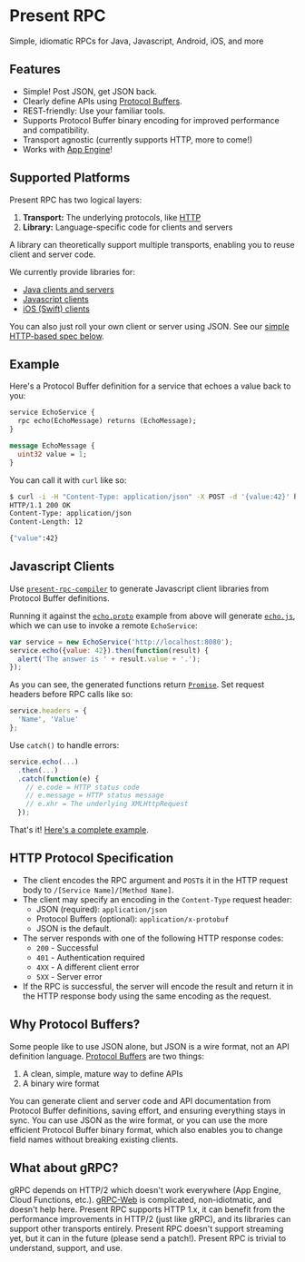 # Present RPC

Simple, idiomatic RPCs for Java, Javascript, Android, iOS, and more

## Features

* Simple! Post JSON, get JSON back.
* Clearly define APIs using [Protocol Buffers](https://developers.google.com/protocol-buffers/docs/proto3).
* REST-friendly: Use your familiar tools.
* Supports Protocol Buffer binary encoding for improved performance and compatibility.
* Transport agnostic (currently supports 
HTTP, more to come!)
* Works with [App Engine](https://cloud.google.com/appengine/docs/java/)!

## Supported Platforms

Present RPC has two logical layers:

1. **Transport:** The underlying protocols, like [HTTP](#http-protocol-specification)
2. **Library:** Language-specific code for clients and servers

A library can theoretically support multiple transports, enabling you to reuse
client and server code.

We currently provide libraries for:

* [Java clients and servers](https://github.com/presentco/present-rpc/blob/master/java/README.md)
* [Javascript clients](#javascript-clients)
* [iOS (Swift) clients](https://github.com/presentco/present-rpc/blob/master/iOS/present-rpc-example/README.md)

You can also just roll your own client or server using JSON. See our [simple HTTP-based spec below](#http-protocol-specification).

## Example

Here's a Protocol Buffer definition for a service that echoes a value back to you:

```proto
service EchoService {
  rpc echo(EchoMessage) returns (EchoMessage);
}

message EchoMessage {
  uint32 value = 1;
}
```

You can call it with `curl` like so:

```bash
$ curl -i -H "Content-Type: application/json" -X POST -d '{value:42}' http://localhost:8080/EchoService/echo
HTTP/1.1 200 OK
Content-Type: application/json
Content-Length: 12

{"value":42}
```

## Javascript Clients

Use [`present-rpc-compiler`](https://github.com/presentco/present-rpc/blob/master/java/rpc-compiler/README.md)
to generate Javascript client libraries from Protocol Buffer definitions.

Running it against the [`echo.proto`](#example) example from above will generate 
[`echo.js`](https://github.com/presentco/present-rpc/blob/master/java/example/build/js/echo.js), 
which we can use to invoke a remote `EchoService`:

```javascript
var service = new EchoService('http://localhost:8080');
service.echo({value: 42}).then(function(result) {
  alert('The answer is ' + result.value + '.');
});
```

As you can see, the generated functions return [`Promise`](https://developer.mozilla.org/en-US/docs/Web/JavaScript/Reference/Global_Objects/Promise).
Set request headers before RPC calls like so:

```javascript
service.headers = {
  'Name', 'Value'
};
```

Use `catch()` to handle errors:

```javascript
service.echo(...)
  .then(...)
  .catch(function(e) {
    // e.code = HTTP status code
    // e.message = HTTP status message
    // e.xhr = The underlying XMLHttpRequest
  });

```

That's it! [Here's a complete example](https://github.com/presentco/present-rpc/tree/master/java/example).

## HTTP Protocol Specification

* The client encodes the RPC argument and `POST`s it in the HTTP request body to `/[Service Name]/[Method Name]`.
* The client may specify an encoding in the `Content-Type` request header: 
  * JSON (required): `application/json`
  * Protocol Buffers (optional): `application/x-protobuf`
  * JSON is the default. 
* The server responds with one of the following HTTP response codes:
  * `200` - Successful
  * `401` - Authentication required
  * `4XX` - A different client error
  * `5XX` - Server error
* If the RPC is successful, the server will encode the result and return it in the HTTP response body using the same encoding as the request.

## Why Protocol Buffers?

Some people like to use JSON alone, but JSON is a wire format, not an
API definition language. [Protocol Buffers](https://developers.google.com/protocol-buffers/docs/proto3) 
are two things:

1. A clean, simple, mature way to define APIs
2. A binary wire format

You can generate client  and server code and API documentation from 
Protocol Buffer definitions, saving effort, and ensuring everything stays in 
sync. You can use JSON as the wire format, or you can use the more efficient Protocol Buffer binary 
format, which also enables you to change field names without breaking existing 
clients.

## What about gRPC?

gRPC depends on HTTP/2 which doesn't work everywhere (App Engine, Cloud Functions, 
etc.). [gRPC-Web](https://github.com/grpc/grpc-web) is complicated, non-idiotmatic,
and doesn't help here. Present RPC supports HTTP 1.x, it can benefit from
the performance improvements in HTTP/2 (just like gRPC), and its libraries can support
other transports entirely. Present RPC doesn't support streaming yet,
but it can in the future (please send a patch!). Present RPC is trivial to
understand, support, and use.